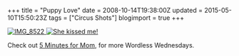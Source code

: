 +++
title = "Puppy Love"
date = 2008-10-14T19:38:00Z
updated = 2015-05-10T15:50:23Z
tags = ["Circus Shots"]
blogimport = true 
+++

[![IMG_8522](https://latc.s3.amazonaws.com/wp-content/uploads/2008/10/img-8522-thumb.jpg) ![She kissed me!](https://latc.s3.amazonaws.com/wp-content/uploads/2008/10/she-kissed-me-thumb.jpg)](https://latc.s3.amazonaws.com/wp-content/uploads/2008/10/she-kissed-me.jpg) 

Check out [5 Minutes for Mom](http://5minutesformom.com), for more Wordless Wednesdays.
